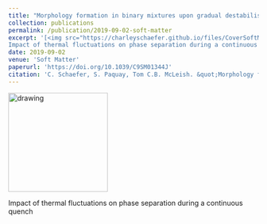 ```yaml
---
title: "Morphology formation in binary mixtures upon gradual destabilisation"
collection: publications
permalink: /publication/2019-09-02-soft-matter
excerpt: '[<img src="https://charleyschaefer.github.io/files/CoverSoftMatter2019.png" alt="drawing" width="200"/>](https://doi.org/10.1039/C9SM01344J)<br/>  
Impact of thermal fluctuations on phase separation during a continuous quench.'
date: 2019-09-02
venue: 'Soft Matter'
paperurl: 'https://doi.org/10.1039/C9SM01344J'
citation: 'C. Schaefer, S. Paquay, Tom C.B. McLeish. &quot;Morphology formation in binary mixtures upon gradual destabilisation.&quot; <i>Soft Matter</i>.    Soft Matter, 15, 8450-8458 (2019)'
---
```


[<img src="https://charleyschaefer.github.io/files/CoverSoftMatter2019.png" alt="drawing" width="200"/>](https://doi.org/10.1039/C9SM01344J)

Impact of thermal fluctuations on phase separation during a continuous quench


